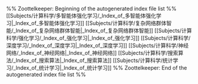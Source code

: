 %% Zoottelkeeper: Beginning of the autogenerated index file list  %%
 [[Subjects/计算科学/多智能体强化学习/_Index_of_多智能体强化学习|_Index_of_多智能体强化学习]]
 [[Subjects/计算科学/复杂网络群体智能/_Index_of_复杂网络群体智能|_Index_of_复杂网络群体智能]]
 [[Subjects/计算科学/强化学习/_Index_of_强化学习|_Index_of_强化学习]]
 [[Subjects/计算科学/深度学习/_Index_of_深度学习|_Index_of_深度学习]]
 [[Subjects/计算科学/神经网络/_Index_of_神经网络|_Index_of_神经网络]]
 [[Subjects/计算科学/搜索算法/_Index_of_搜索算法|_Index_of_搜索算法]]
 [[Subjects/计算科学/统计学习/_Index_of_统计学习|_Index_of_统计学习]]
%% Zoottelkeeper: End of the autogenerated index file list  %%
